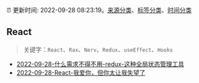 :alarm_clock: 更新时间: 2022-09-28 08:23:19。[来源分类](../README.md)、[标签分类](../TAGS.md)、[时间分类](../TIMELINE.md)

## React


> 关键字：`React`、`Rax`、`Nerv`、`Redux`、`useEffect`、`Hooks`



- [2022-09-28-什么需求不得不用-redux-这种全局状态管理工具](https://www.v2ex.com/t/883539) 
- [2022-09-28-React-我爱你，但你太让我失望了](https://toutiao.io/k/cd6gsqc) 
